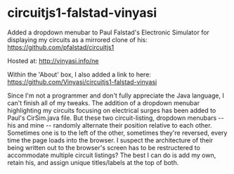# circuitjs1-falstad-vinyasi
Added a dropdown menubar to Paul Falstad's Electronic Simulator for displaying my circuits as a mirrored clone of his: https://github.com/pfalstad/circuitjs1

Hosted at: http://vinyasi.info/ne

Within the 'About' box, I also added a link to here: https://github.com/Vinyasi/circuitjs1-falstad-vinyasi

Since I'm not a programmer and don't fully appreciate the Java language, I can't finish all of my tweaks. The addition of a dropdown menubar highlighting my circuits focusing on electrical surges has been added to Paul's CirSim.java file. But these two circuit-listing, dropdown menubars -- his and mine -- randomly alternate their position relative to each other. Sometimes one is to the left of the other, sometimes they're reversed, every time the page loads into the browser. I suspect the architecture of their being written out to the browser's screen has to be restructered to accommodate multiple circuit listings? The best I can do is add my own, retain his, and assign unique titles/labels at the top of both.
